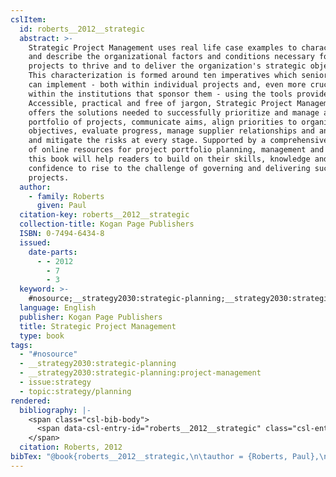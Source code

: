 ```yaml
---
cslItem:
  id: roberts__2012__strategic
  abstract: >-
    Strategic Project Management uses real life case examples to characterize
    and describe the organizational factors and conditions necessary for
    projects to thrive and to deliver the organization's strategic objectives.
    This characterization is formed around ten imperatives which senior managers
    can implement - both within individual projects and, even more crucially,
    within the institutions that sponsor them - using the tools provided.
    Accessible, practical and free of jargon, Strategic Project Management
    offers the solutions needed to successfully prioritize and manage a
    portfolio of projects, communicate aims, align priorities to organizational
    objectives, evaluate progress, manage supplier relationships and anticipate
    and mitigate the risks at every stage. Supported by a comprehensive package
    of online resources for project portfolio planning, management and analysis
    this book will help readers to build on their skills, knowledge and
    confidence to rise to the challenge of governing and delivering successful
    projects.
  author:
    - family: Roberts
      given: Paul
  citation-key: roberts__2012__strategic
  collection-title: Kogan Page Publishers
  ISBN: 0-7494-6434-8
  issued:
    date-parts:
      - - 2012
        - 7
        - 3
  keyword: >-
    #nosource;__strategy2030:strategic-planning;__strategy2030:strategic-planning:project-management;collection::strategy::planning
  language: English
  publisher: Kogan Page Publishers
  title: Strategic Project Management
  type: book
tags:
  - "#nosource"
  - __strategy2030:strategic-planning
  - __strategy2030:strategic-planning:project-management
  - issue:strategy
  - topic:strategy/planning
rendered:
  bibliography: |-
    <span class="csl-bib-body">
      <span data-csl-entry-id="roberts__2012__strategic" class="csl-entry">Roberts, P. 2012. <i>Strategic Project Management</i>. Kogan Page Publishers.</span>
    </span>
  citation: Roberts, 2012
bibTex: "@book{roberts__2012__strategic,\n\tauthor = {Roberts, Paul},\n\tseries = {Kogan {Page} {Publishers}},\n\tyear = {2012},\n\tmonth = {jul 3},\n\tpublisher = {Kogan Page Publishers},\n\ttitle = {Strategic {Project} {Management}},\n}\n\n"
---
```

